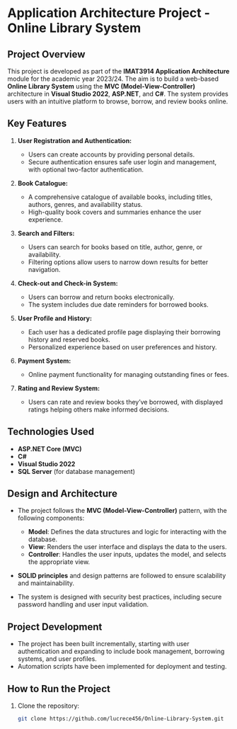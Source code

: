 # Application Architecture Project - Online Library System

## Project Overview

This project is developed as part of the **IMAT3914 Application Architecture** module for the academic year 2023/24. The aim is to build a web-based **Online Library System** using the **MVC (Model-View-Controller)** architecture in **Visual Studio 2022**, **ASP.NET**, and **C#**. The system provides users with an intuitive platform to browse, borrow, and review books online.

## Key Features

1. **User Registration and Authentication:**
   - Users can create accounts by providing personal details.
   - Secure authentication ensures safe user login and management, with optional two-factor authentication.

2. **Book Catalogue:**
   - A comprehensive catalogue of available books, including titles, authors, genres, and availability status.
   - High-quality book covers and summaries enhance the user experience.

3. **Search and Filters:**
   - Users can search for books based on title, author, genre, or availability.
   - Filtering options allow users to narrow down results for better navigation.

4. **Check-out and Check-in System:**
   - Users can borrow and return books electronically.
   - The system includes due date reminders for borrowed books.

5. **User Profile and History:**
   - Each user has a dedicated profile page displaying their borrowing history and reserved books.
   - Personalized experience based on user preferences and history.

6. **Payment System:**
   - Online payment functionality for managing outstanding fines or fees.

7. **Rating and Review System:**
   - Users can rate and review books they’ve borrowed, with displayed ratings helping others make informed decisions.

## Technologies Used

- **ASP.NET Core (MVC)**
- **C#**
- **Visual Studio 2022**
- **SQL Server** (for database management)

## Design and Architecture

- The project follows the **MVC (Model-View-Controller)** pattern, with the following components:
   - **Model**: Defines the data structures and logic for interacting with the database.
   - **View**: Renders the user interface and displays the data to the users.
   - **Controller**: Handles the user inputs, updates the model, and selects the appropriate view.

- **SOLID principles** and design patterns are followed to ensure scalability and maintainability.
- The system is designed with security best practices, including secure password handling and user input validation.

## Project Development

- The project has been built incrementally, starting with user authentication and expanding to include book management, borrowing systems, and user profiles.
- Automation scripts have been implemented for deployment and testing.

## How to Run the Project

1. Clone the repository:
   ```bash
   git clone https://github.com/lucrece456/Online-Library-System.git

